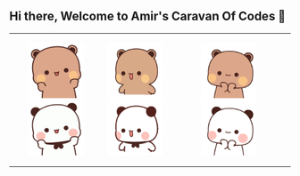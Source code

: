## Hi there, Welcome to Amir's Caravan Of Codes 👋


  
  <table align="center">
    <tr>
      <td>  
          <p align="center">
            <img width="100px" height="100px" src="https://raw.githubusercontent.com/amirisback/amirisback/master/docs/image/bear-panda/bear-chick.gif">
            <img width="100px" height="100px" src="https://raw.githubusercontent.com/amirisback/amirisback/master/docs/image/bear-panda/panda-chick.gif">
        </p>
      </td>
      <td>
        <p>
          <img width="100px" height="100px" src="https://raw.githubusercontent.com/amirisback/amirisback/master/docs/image/bear-panda/bear-blink.gif">
          <img width="100px" height="100px" src="https://raw.githubusercontent.com/amirisback/amirisback/master/docs/image/bear-panda/panda-blink.gif">
        </p>
      </td>
      <td>
        <p>
          <img width="100px" height="100px" src="https://raw.githubusercontent.com/amirisback/amirisback/master/docs/image/bear-panda/bear-blink-2.gif">
          <img width="100px" height="100px" src="https://raw.githubusercontent.com/amirisback/amirisback/master/docs/image/bear-panda/panda-blink-2.gif">
        </p>
      </td>
  </tr>
</table>

<!--

**Here are some ideas to get you started:**

🙋‍♀️ A short introduction - what is your organization all about?
🌈 Contribution guidelines - how can the community get involved?
👩‍💻 Useful resources - where can the community find your docs? Is there anything else the community should know?
🍿 Fun facts - what does your team eat for breakfast?
🧙 Remember, you can do mighty things with the power of [Markdown](https://docs.github.com/github/writing-on-github/getting-started-with-writing-and-formatting-on-github/basic-writing-and-formatting-syntax)
-->
